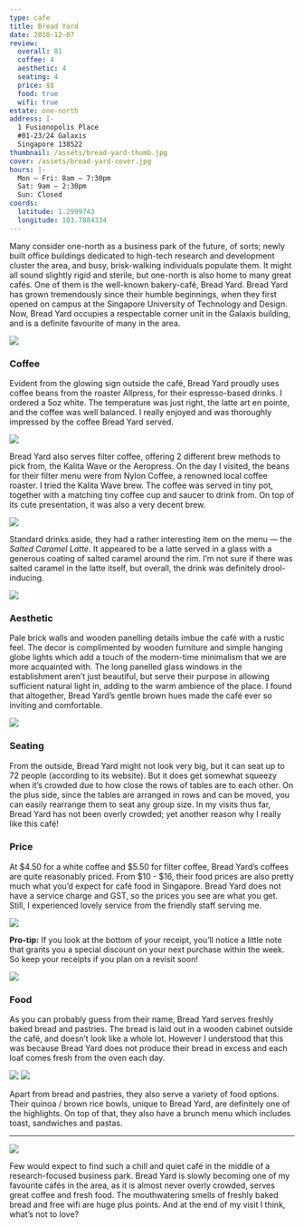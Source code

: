 ```yaml
---
type: cafe
title: Bread Yard
date: 2018-12-07
review:
  overall: 81
  coffee: 4
  aesthetic: 4
  seating: 4
  price: $$
  food: true
  wifi: true
estate: one-north
address: |-
  1 Fusionopolis Place
  #01-23/24 Galaxis
  Singapore 138522
thumbnail: /assets/bread-yard-thumb.jpg
cover: /assets/bread-yard-cover.jpg
hours: |-
  Mon – Fri: 8am – 7:30pm
  Sat: 9am – 2:30pm
  Sun: Closed
coords:
  latitude: 1.2999743
  longitude: 103.7884334
---
```


Many consider one-north as a business park of the future, of sorts; newly built office buildings dedicated to<!--more--> high-tech research and development cluster the area, and busy, brisk-walking individuals populate them. It might all sound slightly rigid and sterile, but one-north is also home to many great cafés. One of them is the well-known bakery-café, Bread Yard. Bread Yard has grown tremendously since their humble beginnings, when they first opened on campus at the Singapore University of Technology and Design. Now, Bread Yard occupies a respectable corner unit in the Galaxis building, and is a definite favourite of many in the area.

![](../../static/assets/bread-yard-1.jpg)

### Coffee

Evident from the glowing sign outside the café, Bread Yard proudly uses coffee beans from the roaster Allpress, for their espresso-based drinks. I ordered a 5oz white. The temperature was just right, the latte art en pointe, and the coffee was well balanced. I really enjoyed and was thoroughly impressed by the coffee Bread Yard served.

![](../../static/assets/bread-yard-2.jpg)

Bread Yard also serves filter coffee, offering 2 different brew methods to pick from, the Kalita Wave or the Aeropress. On the day I visited, the beans for their filter menu were from Nylon Coffee, a renowned local coffee roaster. I tried the Kalita Wave brew. The coffee was served in tiny pot, together with a matching tiny coffee cup and saucer to drink from. On top of its cute presentation, it was also a very decent brew.

![](../../static/assets/bread-yard-3.jpg)

Standard drinks aside, they had a rather interesting item on the menu — the _Salted Caramel Latte_. It appeared to be a latte served in a glass with a generous coating of salted caramel around the rim. I’m not sure if there was salted caramel in the latte itself, but overall, the drink was definitely drool-inducing.

![](../../static/assets/bread-yard-4.jpg)

### Aesthetic

Pale brick walls and wooden panelling details imbue the café with a rustic feel. The decor is complimented by wooden furniture and simple hanging globe lights which add a touch of the modern-time minimalism that we are more acquainted with. The long panelled glass windows in the establishment aren’t just beautiful, but serve their purpose in allowing sufficient natural light in, adding to the warm ambience of the place. I found that altogether, Bread Yard’s gentle brown hues made the café ever so inviting and comfortable.

![](../../static/assets/bread-yard-5.jpg)

### Seating

From the outside, Bread Yard might not look very big, but it can seat up to 72 people (according to its website). But it does get somewhat squeezy when it’s crowded due to how close the rows of tables are to each other. On the plus side, since the tables are arranged in rows and can be moved, you can easily rearrange them to seat any group size. In my visits thus far, Bread Yard has not been overly crowded; yet another reason why I really like this café!

### Price

At $4.50 for a white coffee and $5.50 for filter coffee, Bread Yard’s coffees are quite reasonably priced. From $10 - $16, their food prices are also pretty much what you’d expect for café food in Singapore. Bread Yard does not have a service charge and GST, so the prices you see are what you get. Still, I experienced lovely service from the friendly staff serving me.

![](../../static/assets/bread-yard-6.jpg)

**Pro-tip:** If you look at the bottom of your receipt, you’ll notice a little note that grants you a special discount on your next purchase within the week. So keep your receipts if you plan on a revisit soon!

![](../../static/assets/bread-yard-7.jpg)

### Food

As you can probably guess from their name, Bread Yard serves freshly baked bread and pastries. The bread is laid out in a wooden cabinet outside the café, and doesn’t look like a whole lot. However I understood that this was because Bread Yard does not produce their bread in excess and each loaf comes fresh from the oven each day.

![](../../static/assets/bread-yard-8.jpg)
![](../../static/assets/bread-yard-9.jpg)

Apart from bread and pastries, they also serve a variety of food options. Their quinoa / brown rice bowls, unique to Bread Yard, are definitely one of the highlights. On top of that, they also have a brunch menu which includes toast, sandwiches and pastas.

---

![](../../static/assets/bread-yard-10.jpg)

Few would expect to find such a chill and quiet café in the middle of a research-focused business park. Bread Yard is slowly becoming one of my favourite cafés in the area, as it is almost never overly crowded, serves great coffee and fresh food. The mouthwatering smells of freshly baked bread and free wifi are huge plus points. And at the end of my visit I think, what’s not to love?

